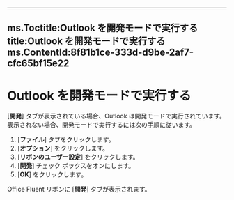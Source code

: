 

---
ms.Toctitle:Outlook を開発モードで実行する
title:Outlook を開発モードで実行する
ms.ContentId:8f81b1ce-333d-d9be-2af7-cfc65bf15e22
---
# Outlook を開発モードで実行する




[**開発**] タブが表示されている場合、Outlook は開発モードで実行されています。表示されない場合、開発モードで実行するには次の手順に従います。

1. [**ファイル**] タブをクリックします。
2. [**オプション**] をクリックします。
3. [**リボンのユーザー設定**] をクリックします。
4. [**開発**] チェック ボックスをオンにします。
5. [**OK**] をクリックします。




Office Fluent リボンに [**開発**] タブが表示されます。

